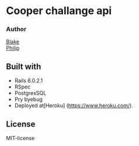 
# Cooper challange api  

### Author  
[Blake ](https://github.com/blake-futchi/)  
[Philip](https://github.com/pgaunitz/)
## Built with  

* Rails 6.0.2.1  
* RSpec
* PostgresSQL
* Pry byebug
* Deployed at[Heroku] (https://www.heroku.com/).  
 
## License  
MIT-license
